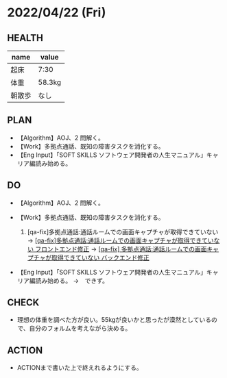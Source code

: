 # 2022/04/22 (Fri)

## HEALTH

| name   | value |
| ------ | ----- |
| 起床   | 7:30     |
| 体重　| 58.3kg |
| 朝散歩 | なし   |

## PLAN

- 【Algorithm】AOJ、2 問解く。
- 【Work】多拠点通話、既知の障害タスクを消化する。
- 【Eng Input】「SOFT SKILLS ソフトウェア開発者の人生マニュアル」キャリア編読み始める。

## DO

- 【Algorithm】AOJ、2 問解く。

- 【Work】多拠点通話、既知の障害タスクを消化する。
    1. [qa-fix]多拠点通話:通話ルームでの画面キャプチャが取得できていない
        → [[qa-fix]多拠点通話:通話ルームでの画面キャプチャが取得できていない フロントエンド修正](https://github.com/micin-jp/chicken-web/pull/1535)
        → [[qa-fix] 多拠点通話:通話ルームでの画面キャプチャが取得できていない バックエンド修正](https://github.com/micin-jp/chicken-api/pull/1742)

- 【Eng Input】「SOFT SKILLS ソフトウェア開発者の人生マニュアル」キャリア編読み始める。
    →　できず。

## CHECK

- 理想の体重を調べた方が良い。55kgが良いかと思ったが漠然としているので、自分のフォルムを考えながら決める。

## ACTION
- ACTIONまで書いた上で終えれるようにする。